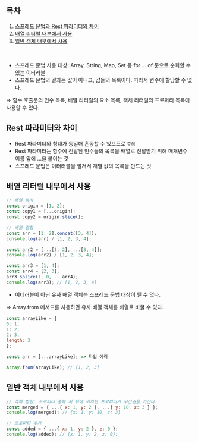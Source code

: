 ## 목차

1. [스프레드 문법과 Rest 파라미터와 차이](#rest-파라미터와-차이)
2. [배열 리터럴 내부에서 사용](#배열-리터럴-내부에서-사용)
3. [일반 객체 내부에서 사용](#일반-객체-내부에서-사용)

<br />

- 스프레드 문법 사용 대상: Array, String, Map, Set 등 for … of 문으로 순회할 수 있는 이터러블
- 스프레드 문법의 결과는 값이 아니고, 값들의 목록이다. 따라서 변수에 할당할 수 없다.

⇒ 함수 호출문의 인수 목록, 배열 리터럴의 요소 목록, 객체 리터럴의 프로퍼티 목록에 사용할 수 있다.

## Rest 파라미터와 차이

- Rest 파라미터와 형태가 동일해 혼동할 수 있으므로 `주의`
- Rest 파라미터는 함수에 전달된 인수들의 목록을 배열로 전달받기 위해 매개변수 이름 앞에 …을 붙이는 것
- 스프레드 문법은 이터러블을 펼쳐서 개별 값의 목록을 만드는 것

## 배열 리터럴 내부에서 사용

```jsx
// 배열 복사
const origin = [1, 2];
const copy1 = [...origin];
const copy2 = origin.slice();

// 배열 결합
const arr = [1, 2].concat([3, 4]);
console.log(arr) / [1, 2, 3, 4];

const arr2 = [...[1, 2], ...[3, 4]];
console.log(arr2) / [1, 2, 3, 4];

const arr3 = [1, 4];
const arr4 = [2, 3];
arr3.splice(1, 0, ...arr4);
console.log(arr3); // [1, 2, 3, 4]
```

- 이터러블이 아닌 유사 배열 객체는 스프레드 문법 대상이 될 수 없다.

⇒ Array.from 메서드를 사용하면 유사 배열 객체를 배열로 바꿀 수 있다.

```jsx
const arrayLike = {
0: 1,
1: 2,
2: 3,
length: 3
};

const arr = [...arrayLike]; => 타입 에러

Array.from(arrayLike); // [1, 2, 3]
```

## 일반 객체 내부에서 사용

```jsx
// 객체 병합: 프로퍼티 중복 시 뒤에 위치한 프로퍼티가 우선권을 가진다.
const merged = { ...{ x: 1, y: 2 }, ...{ y: 10, z: 3 } };
console.log(merged); // {x: 1, y: 10, z: 3}

// 프로퍼티 추가
const added = { ...{ x: 1, y: 2 }, z: 0 };
console.log(added); // {x: 1, y: 2, z: 0};
```
